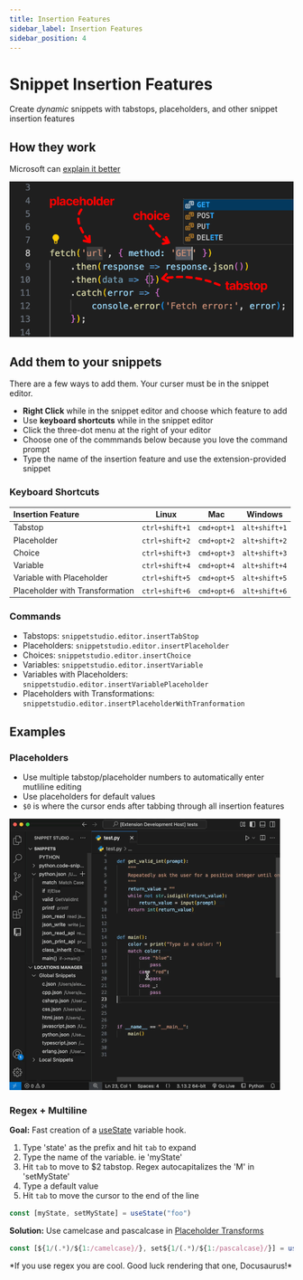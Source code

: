 ```yaml
---
title: Insertion Features
sidebar_label: Insertion Features
sidebar_position: 4
---
```


# Snippet Insertion Features

Create *dynamic* snippets with tabstops, placeholders, and other snippet insertion features

## How they work

Microsoft can [explain it better](https://code.visualstudio.com/docs/editing/userdefinedsnippets#_snippet-syntax)

![Insertion Features](./img/insertion-features.png)

## Add them to your snippets

There are a few ways to add them. Your curser must be in the snippet editor.

- **Right Click** while in the snippet editor and choose which feature to add
- Use **keyboard shortcuts** while in the snippet editor
- Click the <i className="codicon codicon-ellipsis"></i> three-dot menu at the right of your editor
- Choose one of the commmands below because you love the command prompt
- Type the name of the insertion feature and use the extension-provided <i className="codicon codicon-symbol-event"></i> snippet

### Keyboard Shortcuts

| Insertion Feature                      | <i className="fa-brands fa-linux"></i> Linux | <i className="fa-brands fa-apple"></i> Mac | <i className="fa-brands fa-windows"></i> Windows |
| :------------------------------------- | :--------------------------------------: | :------------------------------------: | :------------------------------------------: |
| Tabstop                         |              `ctrl+shift+1`              |              `cmd+opt+1`               |                `alt+shift+1`                 |
| Placeholder                     |              `ctrl+shift+2`              |              `cmd+opt+2`               |                `alt+shift+2`                 |
| Choice                          |              `ctrl+shift+3`              |              `cmd+opt+3`               |                `alt+shift+3`                 |
| Variable                        |              `ctrl+shift+4`              |              `cmd+opt+4`               |                `alt+shift+4`                 |
| Variable with Placeholder       |              `ctrl+shift+5`              |              `cmd+opt+5`               |                `alt+shift+5`                 |
| Placeholder with Transformation |              `ctrl+shift+6`              |              `cmd+opt+6`               |                `alt+shift+6`                 |

### Commands

- Tabstops: `snippetstudio.editor.insertTabStop`
- Placeholders: `snippetstudio.editor.insertPlaceholder`
- Choices: `snippetstudio.editor.insertChoice`
- Variables: `snippetstudio.editor.insertVariable`
- Variables with Placeholders: `snippetstudio.editor.insertVariablePlaceholder`
- Placeholders with Transformations: `snippetstudio.editor.insertPlaceholderWithTranformation`

## Examples

### Placeholders

- Use multiple tabstop/placeholder numbers to automatically enter mutliline editing
- Use placeholders for default values
- `$0` is where the cursor ends after tabbing through all insertion features

![Snippet Placeholder Example](https://raw.githubusercontent.com/alexanderdombroski/snippetstudio/refs/heads/main/public/examples/placeholder.gif)

### Regex + Multiline

**Goal:** Fast creation of a [useState](https://react.dev/reference/react/useState) variable hook.

1. Type 'state' as the prefix and hit `tab` to expand
2. Type the name of the variable. ie 'myState'
3. Hit `tab` to move to $2 tabstop. Regex autocapitalizes the 'M' in 'setMyState'
4. Type a default value
5. Hit `tab` to move the cursor to the end of the line

```javascript
const [myState, setMyState] = useState("foo")
```

**Solution:** Use camelcase and pascalcase in [Placeholder Transforms](https://code.visualstudio.com/docs/editing/userdefinedsnippets#_placeholdertransform)

```javascript
const [${1/(.*)/${1:/camelcase}/}, set${1/(.*)/${1:/pascalcase}/}] = useState($2)$0
```
<p className="small">*If you use regex you are cool. Good luck rendering that one, Docusaurus!*</p>
